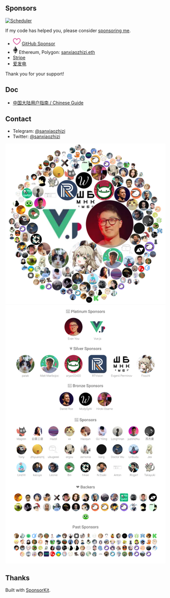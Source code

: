 ## Sponsors

[![Scheduler](https://github.com/sxzz/sponsors/actions/workflows/scheduler.yml/badge.svg)](https://github.com/sxzz/sponsors/actions/workflows/scheduler.yml)

If my code has helped you, please consider [sponsoring me](https://github.com/sponsors/sxzz).

- <img src="./icons/sponsor.svg"> [GitHub Sponsor](https://github.com/sponsors/sxzz)
- <img src="./icons/ethereum.svg"> Ethereum, Polygon: [sanxiaozhizi.eth](https://etherscan.io/address/0x86930e4c4ef9d62d44e3363e4d23e759bcdeeaa0)
- [Stripe](https://donate.stripe.com/aEU7sW3dJ2r15XO5kk)
- [爱发电](https://afdian.com/a/sanxiaozhizi)

Thank you for your support!

## Doc

- [中国大陆用户指南 / Chinese Guide](./doc/chinese-guide.md)

## Contact

- Telegram: [@sanxiaozhizi](https://t.me/sanxiaozhizi)
- Twitter: [@sanxiaozhizi](https://twitter.com/sanxiaozhizi)

<p align="center">
  <a href="https://github.com/sponsors/sxzz">
    <img src='./sponsors.circles.svg'/>
    <img src='./sponsors.past.svg'/>
  </a>
</p>

## Thanks

Built with [SponsorKit](https://github.com/antfu/sponsorkit).
